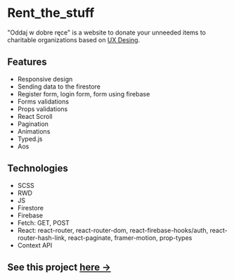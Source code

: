 # Rent_the_stuff

"Oddaj w dobre ręce" is a website to donate your unneeded items to charitable organizations based on <a href="https://xd.adobe.com/spec/f11fc670-7af2-4502-4013-c1f66f8d3332-872e/grid/"> UX Desing<a>.

## Features
* Responsive design
* Sending data to the firestore
* Register form, login form, form using firebase
* Forms validations
* Props validations
* React Scroll
* Pagination
* Animations
* Typed.js
* Aos

## Technologies
* SCSS
* RWD
* JS
* Firestore
* Firebase
* Fetch: GET, POST
* React: react-router, react-router-dom, react-firebase-hooks/auth, react-router-hash-link, react-paginate, framer-motion, prop-types
* Context API

## See this project <a href="https://atlon1.github.io/Rent_the_stuff">here -></a>